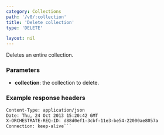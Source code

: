 ```yaml
---
category: Collections
path: '/v0/:collection'
title: 'Delete collection'
type: 'DELETE'

layout: nil
---
```


Deletes an entire collection.

### Parameters

* **collection**: the collection to delete.

### Example response headers

```HTTP/1.1 204 No Content
Content-Type: application/json
Date: Thu, 24 Oct 2013 15:20:42 GMT
X-ORCHESTRATE-REQ-ID: d88d0ef1-3cbf-11e3-be54-22000ae8057a
Connection: keep-alive```
